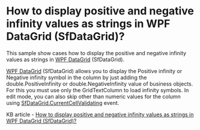 # How to display positive and negative infinity values as strings in WPF DataGrid (SfDataGrid)?

This sample show cases how to display the positive and negative infinity values as strings in [WPF DataGrid](https://www.syncfusion.com/wpf-controls/datagrid) (SfDataGrid).

[WPF DataGrid](https://www.syncfusion.com/wpf-controls/datagrid) (SfDataGrid) allows you to display the Positive infinity or Negative infinity symbol in the column by just adding the double.PositiveInfinity or double.NegativeInfinity value of business objects. For this you must use only the GridTextColumn to load infinity symbols. In edit mode, you can also skip other than numeric values for the column using [SfDataGrid.CurrentCellValidating](https://help.syncfusion.com/cr/wpf/Syncfusion.UI.Xaml.Grid.SfDataGrid.html#Syncfusion_UI_Xaml_Grid_SfDataGrid_CurrentCellValidating) event.

KB article - [How to display positive and negative infinity values as strings in WPF DataGrid (SfDataGrid)?](https://www.syncfusion.com/kb/7159/how-to-display-positive-and-negative-infinity-values-as-strings-in-wpf-datagrid-sfdatagrid)
